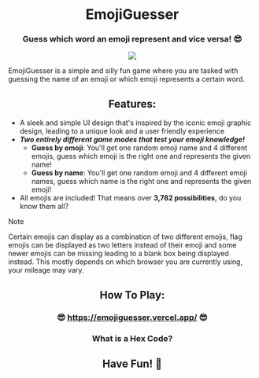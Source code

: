 <h1 align=center>EmojiGuesser</h1>

<h3 align=center>Guess which word an emoji represent and vice versa! 😎</h3>

<p align="center"><img src="https://github.com/Rathard/emojiguesser/assets/33904908/68e594c9-6616-427f-93f2-f3f22e8702c4"></p>

EmojiGuesser is a simple and silly fun game where you are tasked with guessing the name of an emoji or which emoji represents a certain word.

<h2 align=center>Features:</h2>

- A sleek and simple UI design that's inspired by the iconic emoji graphic design, leading to a unique look and a user friendly experience
- ***Two entirely different game modes that test your emoji knowledge!***
  - **Guess by emoji**: You'll get one random emoji name and 4 different emojis, guess which emoji is the right one and represents the given name!
  - **Guess by name**: You'll get one random emoji and 4 different emoji names, guess which name is the right one and represents the given emoji!
- All emojis are included! That means over **3,782 possibilities**, do you know them all?
> [!NOTE]
> Certain emojis can display as a combination of two different emojis, flag emojis can be displayed as two letters instead of their emoji and some newer emojis can be missing leading to a blank box being displayed instead. This mostly depends on which browser you are currently using, your mileage may vary.

<h2 align=center>How To Play:</h2>

#### <h3 align=center>😎 https://emojiguesser.vercel.app/ 😎</h3>

<h3 align=center>What is a Hex Code?</h3>


<h2 align=center>Have Fun! 💚</h2>
